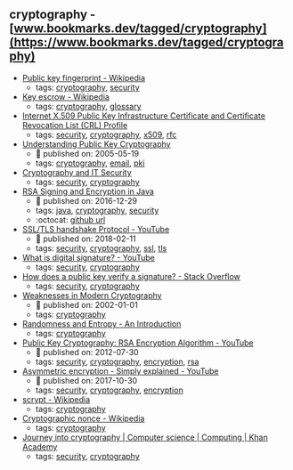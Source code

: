cryptography - [www.bookmarks.dev/tagged/cryptography](https://www.bookmarks.dev/tagged/cryptography)
---
* [Public key fingerprint - Wikipedia](https://en.wikipedia.org/wiki/Public_key_fingerprint)
    * tags: [cryptography](../tags/cryptography.md), [security](../tags/security.md)
* [Key escrow - Wikipedia](https://en.wikipedia.org/wiki/Key_escrow)
    * tags: [cryptography](../tags/cryptography.md), [glossary](../tags/glossary.md)
* [Internet X.509 Public Key Infrastructure Certificate and Certificate Revocation List (CRL) Profile](https://tools.ietf.org/html/rfc5280)
    * tags: [security](../tags/security.md), [cryptography](../tags/cryptography.md), [x509](../tags/x509.md), [rfc](../tags/rfc.md)
* [Understanding Public Key Cryptography](https://technet.microsoft.com/en-us/library/aa998077(v=exchg.65).aspx)
    * :calendar: published on: 2005-05-19
    * tags: [cryptography](../tags/cryptography.md), [email](../tags/email.md), [pki](../tags/pki.md)
* [Cryptography and IT Security](http://www.crypto-it.net/eng/index.html)
    * tags: [security](../tags/security.md), [cryptography](../tags/cryptography.md)
* [RSA Signing and Encryption in Java](http://niels.nu/blog/2016/java-rsa.html)
    * :calendar: published on: 2016-12-29
    * tags: [java](../tags/java.md), [cryptography](../tags/cryptography.md), [security](../tags/security.md)
    * :octocat: [github url](https://gist.github.com/nielsutrecht/855f3bef0cf559d8d23e94e2aecd4ede)
* [SSL/TLS  handshake Protocol - YouTube](https://www.youtube.com/watch?v=sEkw8ZcxtFk&list=PLSNNzog5eydtwsdT__t5WtRgvpfMzpTc7&index=5)
    * :calendar: published on: 2018-02-11
    * tags: [security](../tags/security.md), [cryptography](../tags/cryptography.md), [ssl](../tags/ssl.md), [tls](../tags/tls.md)
* [What is digital signature? - YouTube](https://www.youtube.com/watch?v=TmA2QWSLSPg&list=PLSNNzog5eydtwsdT__t5WtRgvpfMzpTc7)
    * tags: [security](../tags/security.md), [cryptography](../tags/cryptography.md)
* [How does a public key verify a signature? - Stack Overflow](https://stackoverflow.com/questions/18257185/how-does-a-public-key-verify-a-signature/39210591#39210591)
    * tags: [security](../tags/security.md), [cryptography](../tags/cryptography.md)
* [Weaknesses in Modern Cryptography](https://www.giac.org/paper/gsec/634/weakness-modern-cryptography/101458)
    * :calendar: published on: 2002-01-01
    * tags: [cryptography](../tags/cryptography.md)
* [Randomness and Entropy - An Introduction](https://www.sans.org/reading-room/whitepapers/vpns/randomness-entropy-introduction-874)
    * tags: [cryptography](../tags/cryptography.md)
* [Public Key Cryptography: RSA Encryption Algorithm - YouTube](https://www.youtube.com/watch?v=wXB-V_Keiu8)
    * :calendar: published on: 2012-07-30
    * tags: [security](../tags/security.md), [cryptography](../tags/cryptography.md), [encryption](../tags/encryption.md), [rsa](../tags/rsa.md)
* [Asymmetric encryption - Simply explained - YouTube](https://www.youtube.com/watch?v=AQDCe585Lnc)
    * :calendar: published on: 2017-10-30
    * tags: [security](../tags/security.md), [cryptography](../tags/cryptography.md), [encryption](../tags/encryption.md)
* [scrypt - Wikipedia](https://en.wikipedia.org/wiki/Scrypt)
    * tags: [cryptography](../tags/cryptography.md)
* [Cryptographic nonce - Wikipedia](https://en.wikipedia.org/wiki/Cryptographic_nonce)
    * tags: [cryptography](../tags/cryptography.md)
* [Journey into cryptography | Computer science | Computing |
Khan Academy](https://www.khanacademy.org/computing/computer-science/cryptography#modern-crypt)
    * tags: [security](../tags/security.md), [cryptography](../tags/cryptography.md)
